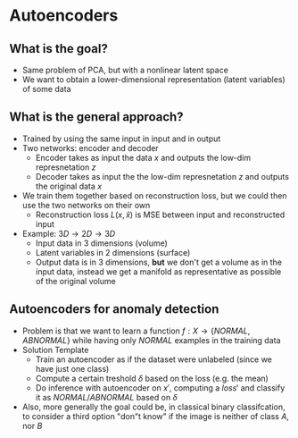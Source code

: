 # Autoencoders

## What is the goal?

- Same problem of PCA, but with a nonlinear latent space
- We want to obtain a lower-dimensional representation (latent variables) of some data

## What is the general approach?

- Trained by using the same input in input and in output
- Two networks: encoder and decoder
  - Encoder takes as input the data $x$ and outputs the low-dim represnetation $z$
  - Decoder takes as input the the low-dim represnetation $z$ and outputs the original data $x$
- We train them together based on reconstruction loss, but we could then use the two networks on their own
  - Reconstruction loss $L(x,\hat x)$ is MSE between input and reconstructed input
- Example: $3D \rightarrow 2D \rightarrow 3D$
  - Input data in 3 dimensions (volume)
  - Latent variables in 2 dimensions (surface)
  - Output data is in 3 dimensions, **but** we don't get a volume as in the input data, instead we get a manifold as representative as possible of the original volume

## Autoencoders for anomaly detection

- Problem is that we want to learn a function
$f: X \rightarrow \{NORMAL,ABNORMAL\}$ while  having only $NORMAL$ examples in the training data
- Solution Template
  - Train an autoencoder as if the dataset were unlabeled (since we have just one class)
  - Compute a certain treshold $\delta$ based on the loss (e.g. the mean)
  - Do inference with autoencoder on $x'$, computing a $loss'$ and classify it as $NORMAL/ABNORMAL$ based on $\delta$
- Also, more generally the goal could be, in classical binary classifcation, to consider a third option "don"t know" if the image is neither of class $A$, nor $B$
